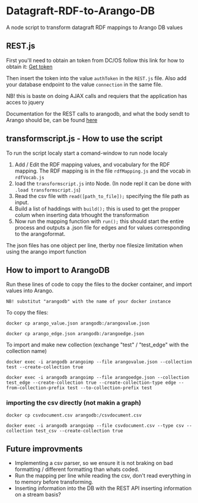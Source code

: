 # Datagraft-RDF-to-Arango-DB
A node script to transform datagraft RDF mappings to Arango DB values

## REST.js
First you'll need to obtain an token from DC/OS follow this link for how to obtain it: [Get token](https://docs.mesosphere.com/1.9/security/iam-api/#obtaining-an-authentication-token)

Then insert the token into the value `authToken` in the `REST.js` file.
Also add your database endpoint to the value `connection` in the same file. 

NB! this is baste on doing AJAX calls and requiers that the application has acces to jquery

Documentation for the REST calls to arangodb, and what the body sendt to Arango should be, can be found [here](https://docs.arangodb.com/3.1/HTTP/)

## transformscript.js - How to use the script
To run the script localy start a comand-window to run node localy

1. Add / Edit the RDF mapping values, and vocabulary for the RDF mapping. The RDF mapping is in the file ```rdfMapping.js``` and the vocab in ```rdfVocab.js```
2. load the ```transformscript.js``` into Node. (In node repl it can be done with `.load transformscript.js`)
3. Read the csv file with ```read([path_to_file]);``` specifying the file path as input.
4. Build a list of haddings with ```build();``` this is used to get the propper colum when inserting data trhought the transformation
5. Now run the mapping function with ```run();``` this should start the entire process and outputs a .json file for edges and for values corresponding to the arangoformat.

The json files has one object per line, therby noe filesize limitation when using the arango import function

## How to import to ArangoDB
Run these lines of code to copy the files to the docker container, and import values into Arango.

``` NB! substitut "arangodb" with the name of your docker instance ``` 

To copy the files:

```docker cp arango_value.json arangodb:/arangovalue.json```

```docker cp arango_edge.json arangodb:/arangoedge.json```

To import and make new collection (exchange "test" / "test_edge" with the collection name)

```docker exec -i arangodb arangoimp --file arangovalue.json --collection test --create-collection true```

```docker exec -i arangodb arangoimp --file arangoedge.json --collection test_edge --create-collection true --create-collection-type edge --from-collection-prefix test --to-collection-prefix test```

### importing the csv directly (not makin a graph)
```docker cp csvdocument.csv arangodb:/csvdocument.csv```

```docker exec -i arangodb arangoimp --file csvdocument.csv --type csv --collection test_csv --create-collection true```

## Future improvments
- Implementing a csv parser, so we ensure it is not braking on bad formatting / different formatting than whats coded.
- Run the mapping per line while reading the csv, don't read everything in to memory before transforming.
- Inserting information into the DB with the REST API inserting information on a stream basis?
